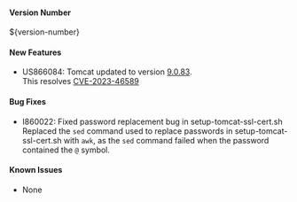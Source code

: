 #### Version Number
${version-number}

#### New Features
- US866084: Tomcat updated to version [9.0.83](https://dlcdn.apache.org/tomcat/tomcat-9/v9.0.83/README.html).  
This resolves [CVE-2023-46589](http://web.nvd.nist.gov/view/vuln/detail?vulnId=CVE-2023-46589)

#### Bug Fixes
- I860022: Fixed password replacement bug in setup-tomcat-ssl-cert.sh  
Replaced the `sed` command used to replace passwords in setup-tomcat-ssl-cert.sh with `awk`, as the `sed` command failed when the password contained the `@` symbol.

#### Known Issues
- None
